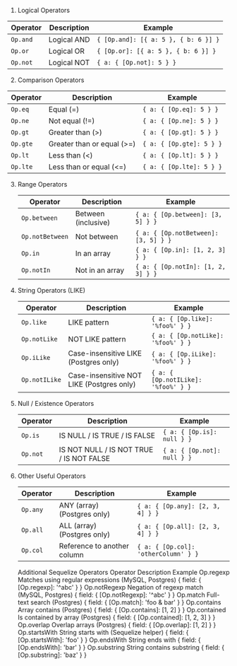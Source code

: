 1. Logical Operators

| Operator | Description | Example                              |
| -------- | ----------- | ------------------------------------ |
| `Op.and` | Logical AND | `{ [Op.and]: [{ a: 5 }, { b: 6 }] }` |
| `Op.or`  | Logical OR  | `{ [Op.or]: [{ a: 5 }, { b: 6 }] }`  |
| `Op.not` | Logical NOT | `{ a: { [Op.not]: 5 } }`             |

2. Comparison Operators

| Operator | Description                | Example                  |
| -------- | -------------------------- | ------------------------ |
| `Op.eq`  | Equal (=)                  | `{ a: { [Op.eq]: 5 } }`  |
| `Op.ne`  | Not equal (!=)             | `{ a: { [Op.ne]: 5 } }`  |
| `Op.gt`  | Greater than (>)           | `{ a: { [Op.gt]: 5 } }`  |
| `Op.gte` | Greater than or equal (>=) | `{ a: { [Op.gte]: 5 } }` |
| `Op.lt`  | Less than (<)              | `{ a: { [Op.lt]: 5 } }`  |
| `Op.lte` | Less than or equal (<=)    | `{ a: { [Op.lte]: 5 } }` |

3. Range Operators

   | Operator        | Description         | Example                              |
   | --------------- | ------------------- | ------------------------------------ |
   | `Op.between`    | Between (inclusive) | `{ a: { [Op.between]: [3, 5] } }`    |
   | `Op.notBetween` | Not between         | `{ a: { [Op.notBetween]: [3, 5] } }` |
   | `Op.in`         | In an array         | `{ a: { [Op.in]: [1, 2, 3] } }`      |
   | `Op.notIn`      | Not in an array     | `{ a: { [Op.notIn]: [1, 2, 3] } }`   |

4. String Operators (LIKE)

   | Operator      | Description                               | Example                             |
   | ------------- | ----------------------------------------- | ----------------------------------- |
   | `Op.like`     | LIKE pattern                              | `{ a: { [Op.like]: '%foo%' } }`     |
   | `Op.notLike`  | NOT LIKE pattern                          | `{ a: { [Op.notLike]: '%foo%' } }`  |
   | `Op.iLike`    | Case-insensitive LIKE (Postgres only)     | `{ a: { [Op.iLike]: '%foo%' } }`    |
   | `Op.notILike` | Case-insensitive NOT LIKE (Postgres only) | `{ a: { [Op.notILike]: '%foo%' } }` |

5. Null / Existence Operators

   | Operator | Description                              | Example                     |
   | -------- | ---------------------------------------- | --------------------------- |
   | `Op.is`  | IS NULL / IS TRUE / IS FALSE             | `{ a: { [Op.is]: null } }`  |
   | `Op.not` | IS NOT NULL / IS NOT TRUE / IS NOT FALSE | `{ a: { [Op.not]: null } }` |

6. Other Useful Operators

   | Operator | Description                 | Example                              |
   | -------- | --------------------------- | ------------------------------------ |
   | `Op.any` | ANY (array) (Postgres only) | `{ a: { [Op.any]: [2, 3, 4] } }`     |
   | `Op.all` | ALL (array) (Postgres only) | `{ a: { [Op.all]: [2, 3, 4] } }`     |
   | `Op.col` | Reference to another column | `{ a: { [Op.col]: 'otherColumn' } }` |

   Additional Sequelize Operators
   Operator Description Example
   Op.regexp Matches using regular expressions (MySQL, Postgres) { field: { [Op.regexp]: '^abc' } }
   Op.notRegexp Negation of regexp match (MySQL, Postgres) { field: { [Op.notRegexp]: '^abc' } }
   Op.match Full-text search (Postgres) { field: { [Op.match]: 'foo & bar' } }
   Op.contains Array contains (Postgres) { field: { [Op.contains]: [1, 2] } }
   Op.contained Is contained by array (Postgres) { field: { [Op.contained]: [1, 2, 3] } }
   Op.overlap Overlap arrays (Postgres) { field: { [Op.overlap]: [1, 2] } }
   Op.startsWith String starts with (Sequelize helper) { field: { [Op.startsWith]: 'foo' } }
   Op.endsWith String ends with { field: { [Op.endsWith]: 'bar' } }
   Op.substring String contains substring { field: { [Op.substring]: 'baz' } }
